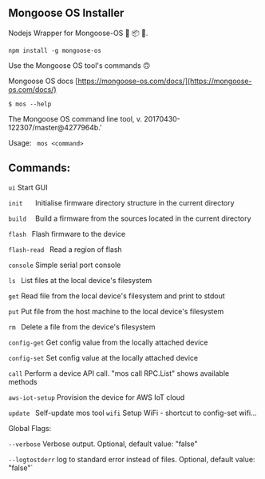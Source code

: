 ##  Mongoose OS Installer

Nodejs Wrapper for Mongoose-OS 🎁 📦 🎉.

    npm install -g mongoose-os


Use the Mongoose OS tool's commands 🙃

Mongoose OS docs [https://mongoose-os.com/docs/](https://mongoose-os.com/docs/)

`$ mos --help`

The Mongoose OS command line tool, v. 20170430-122307/master@4277964b.'

 Usage:
 ` mos <command>`

Commands:
---------

 ` ui `     Start GUI

  `init   `        Initialise firmware directory structure in the current directory

  `build  `        Build a firmware from the sources located in the current directory

 ` flash  `        Flash firmware to the device

 ` flash-read  `   Read a region of flash

  `console`        Simple serial port console

  `ls `            List files at the local device's filesystem

  `get`            Read file from the local device's filesystem and print to stdout

 ` put `           Put file from the host machine to the local device's filesystem

  `rm `            Delete a file from the device's filesystem

  `config-get`     Get config value from the locally attached device

  `config-set`     Set config value at the locally attached device

  `call`           Perform a device API call. "mos call RPC.List" shows available methods

  `aws-iot-setup`  Provision the device for AWS IoT cloud

  `update `        Self-update mos tool
  `wifi`           Setup WiFi - shortcut to config-set wifi...

Global Flags:

 ` --verbose `     Verbose output. Optional, default value: "false"

  `--logtostderr`  log to standard error instead of files. Optional, default value: "false"`
